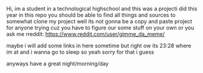 Hi, im a student in a technological highschool and this was a projecti did this year
in this repo you should be able to find all things and sources to somewhat clone my project
well its not gonna be a copy and paste project for anyone trying cuz you have to figure our some stuff on your own or you ask me rreddit: https://www.reddit.com/user/gimme_da_meme/

maybe i will add some links in here sometime but right ow its 23:28 where im at and i wanna go to sleep so yeah sorry for that i guess

anyways have a great night/morning/day

